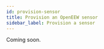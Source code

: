 ```yaml
---
id: provision-sensor
title: Provision an OpenEEW sensor
sidebar_label: Provision a sensor
---
```


Coming soon.